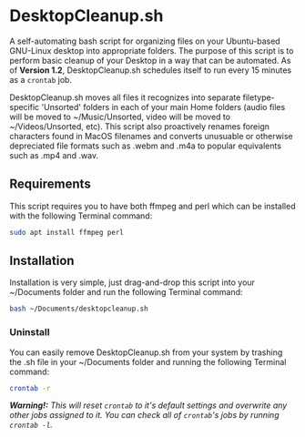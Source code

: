 # DesktopCleanup.sh
A self-automating bash script for organizing files on your Ubuntu-based GNU-Linux desktop into appropriate folders.
The purpose of this script is to perform basic cleanup of your Desktop in a way that can be automated.
As of **Version 1.2**, DesktopCleanup.sh schedules itself to run every 15 minutes as a `crontab` job.

DesktopCleanup.sh moves all files it recognizes into separate filetype-specific 'Unsorted' folders in each of your main Home folders (audio files will be moved to ~/Music/Unsorted, video will be moved to ~/Videos/Unsorted, etc).  This script also proactively renames foreign characters found in MacOS filenames and converts unusuable or otherwise depreciated file formats such as .webm and .m4a to popular equivalents such as .mp4 and .wav.
## Requirements
This script requires you to have both ffmpeg and perl which can be installed with the following Terminal command:
```bash
sudo apt install ffmpeg perl
```
## Installation
Installation is very simple, just drag-and-drop this script into your ~/Documents folder and run the following Terminal command:
```bash
bash ~/Documents/desktopcleanup.sh
```
### Uninstall
You can easily remove DesktopCleanup.sh from your system by trashing the .sh file in your ~/Documents folder and running the following Terminal command:
```bash
crontab -r
```
***Warning!:*** *This will reset `crontab` to it's default settings and overwrite any other jobs assigned to it.  You can check all of `crontab`'s jobs by running `crontab -l`.*

